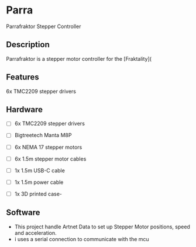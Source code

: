 # Parra
Parrafraktor Stepper Controller

## Description
Parrafraktor is a stepper motor controller for the [Fraktality](

## Features
6x TMC2209 stepper drivers

## Hardware
- [ ] 6x TMC2209 stepper drivers
- [	] Bigtreetech Manta M8P
- [ ] 6x NEMA 17 stepper motors
- [ ] 6x 1.5m stepper motor cables
- [ ] 1x 1.5m USB-C cable
- [ ] 1x 1.5m power cable

- [ ] 1x 3D printed case-
## Software
- This project handle Artnet Data to set up Stepper Motor positions, speed and acceleration.
- i uses a serial connection to communicate with the mcu